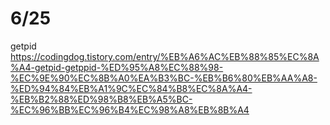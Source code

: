 # 6/25

getpid https://codingdog.tistory.com/entry/%EB%A6%AC%EB%88%85%EC%8A%A4-getpid-getppid-%ED%95%A8%EC%88%98-%EC%9E%90%EC%8B%A0%EA%B3%BC-%EB%B6%80%EB%AA%A8-%ED%94%84%EB%A1%9C%EC%84%B8%EC%8A%A4-%EB%B2%88%ED%98%B8%EB%A5%BC-%EC%96%BB%EC%96%B4%EC%98%A8%EB%8B%A4


